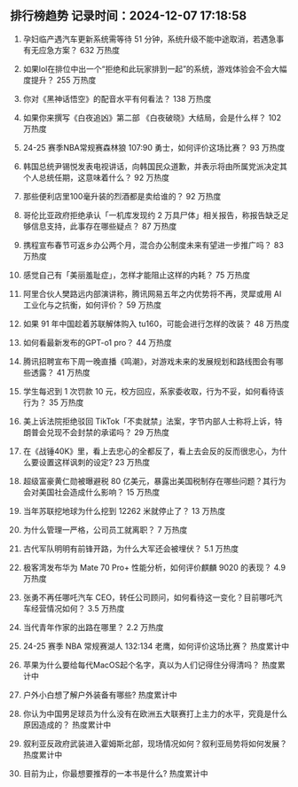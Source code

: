 
## 排行榜趋势 记录时间：2024-12-07 17:18:58
  
  1. 孕妇临产遇汽车更新系统需等待 51 分钟，系统升级不能中途取消，若遇急事有无应急方案？ 632 万热度
    
  2. 如果lol在排位中出一个“拒绝和此玩家排到一起”的系统，游戏体验会不会大幅度提升？ 255 万热度
    
  3. 你对《黑神话悟空》的配音水平有何看法？ 138 万热度
    
  4. 如果你来撰写《白夜追凶》第二部 《白夜破晓》大结局，会是什么样？ 102 万热度
    
  5. 24-25 赛季NBA常规赛森林狼 107:90 勇士，如何评价这场比赛？ 93 万热度
    
  6. 韩国总统尹锡悦发表电视讲话，向韩国民众道歉，并表示将由所属党派决定其个人总统任期，这意味着什么？ 92 万热度
    
  7. 那些便利店里100毫升装的烈酒都是卖给谁的？ 92 万热度
    
  8. 哥伦比亚政府拒绝承认「一机库发现约 2 万具尸体」相关报告，称报告缺乏足够信息支持，此事存在哪些疑点？ 87 万热度
    
  9. 携程宣布春节可返乡办公两个月，混合办公制度未来有望进一步推广吗？ 83 万热度
    
  10. 感觉自己有「美丽羞耻症」，怎样才能阻止这样的内耗？ 75 万热度
    
  11. 阿里合伙人樊路远内部演讲称，腾讯网易五年之内优势将不再，灵犀或用 AI 工业化与之抗衡，如何评价？ 59 万热度
    
  12. 如果 91 年中国趁着苏联解体购入 tu160，可能会进行怎样的改装？ 48 万热度
    
  13. 如何看最新发布的GPT-o1 pro？ 44 万热度
    
  14. 腾讯招聘宣布下周一晚直播《鸣潮》，对游戏未来的发展规划和路线图会有哪些透露？ 41 万热度
    
  15. 学生每迟到 1 次罚款 10 元，校方回应，系家委收取，行为不妥，如何看待该行为？ 35 万热度
    
  16. 美上诉法院拒绝驳回 TikTok「不卖就禁」法案，字节内部人士称将上诉，特朗普会兑现不会封禁的承诺吗？ 29 万热度
    
  17. 在《战锤40K》里，看上去忠心的全都反了，看上去会反的反而很忠心，为什么要设置这样讽刺的设定? 23 万热度
    
  18. 超级富豪黄仁勋被曝避税 80 亿美元，暴露出美国税制存在哪些问题？其行为会对美国社会造成什么影响？ 15 万热度
    
  19. 当年苏联挖地球为什么挖到 12262 米就停止了？ 13 万热度
    
  20. 为什么管理一严格，公司员工就离职？ 7 万热度
    
  21. 古代军队明明有前锋开路，为什么大军还会被埋伏？ 5.1 万热度
    
  22. 极客湾发布华为 Mate 70 Pro+ 性能分析，如何评价麒麟 9020 的表现？ 4.9 万热度
    
  23. 张勇不再任哪吒汽车 CEO，转任公司顾问，如何看待这一变化？目前哪吒汽车经营情况如何？ 3.5 万热度
    
  24. 当代青年作家的出路在哪里？ 2.2 万热度
    
  25. 24-25 赛季 NBA 常规赛湖人 132:134 老鹰，如何评价这场比赛？ 热度累计中
    
  26. 苹果为什么要给每代MacOS起个名字，真以为人们记得住分得清吗？ 热度累计中
    
  27. 户外小白想了解户外装备有哪些? 热度累计中
    
  28. 你认为中国男足球员为什么没有在欧洲五大联赛打上主力的水平，究竟是什么原因造成的？ 热度累计中
    
  29. 叙利亚反政府武装进入霍姆斯北部，现场情况如何？叙利亚局势将如何发展？ 热度累计中
    
  30. 目前为止，你最想要推荐的一本书是什么? 热度累计中
    